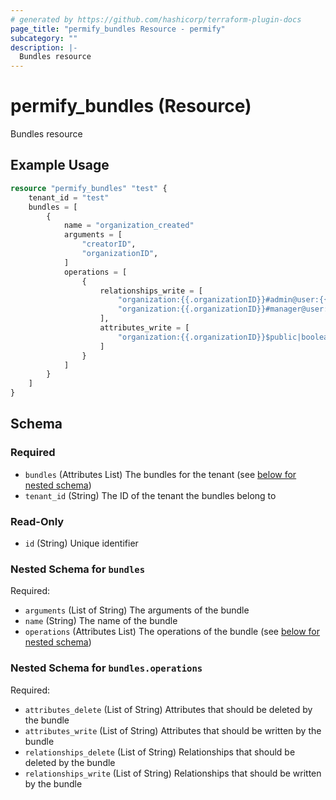 ```yaml
---
# generated by https://github.com/hashicorp/terraform-plugin-docs
page_title: "permify_bundles Resource - permify"
subcategory: ""
description: |-
  Bundles resource
---
```


# permify_bundles (Resource)

Bundles resource

## Example Usage

```terraform
resource "permify_bundles" "test" {
    tenant_id = "test"
    bundles = [
        {
            name = "organization_created"
            arguments = [
                "creatorID",
                "organizationID",
            ]
            operations = [
                {
                    relationships_write = [
                        "organization:{{.organizationID}}#admin@user:{{.creatorID}}",
                        "organization:{{.organizationID}}#manager@user:{{.creatorID}}"
                    ],
                    attributes_write = [
                        "organization:{{.organizationID}}$public|boolean:false"
                    ]
                }
            ]
        }
    ]
}
```

<!-- schema generated by tfplugindocs -->
## Schema

### Required

- `bundles` (Attributes List) The bundles for the tenant (see [below for nested schema](#nestedatt--bundles))
- `tenant_id` (String) The ID of the tenant the bundles belong to

### Read-Only

- `id` (String) Unique identifier

<a id="nestedatt--bundles"></a>
### Nested Schema for `bundles`

Required:

- `arguments` (List of String) The arguments of the bundle
- `name` (String) The name of the bundle
- `operations` (Attributes List) The operations of the bundle (see [below for nested schema](#nestedatt--bundles--operations))

<a id="nestedatt--bundles--operations"></a>
### Nested Schema for `bundles.operations`

Required:

- `attributes_delete` (List of String) Attributes that should be deleted by the bundle
- `attributes_write` (List of String) Attributes that should be written by the bundle
- `relationships_delete` (List of String) Relationships that should be deleted by the bundle
- `relationships_write` (List of String) Relationships that should be written by the bundle
